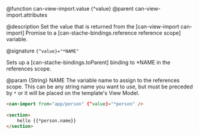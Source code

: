 @function can-view-import.value {^value}
@parent can-view-import.attributes

@description Set the value that is returned from the [can-view-import can-import] Promise to a [can-stache-bindings.reference reference scope] variable.

@signature `{^value}="*NAME"`

Sets up a [can-stache-bindings.toParent] binding to \*NAME in the references scope.

@param {String} NAME The variable name to assign to the references scope. This can be any string name you want to use, but must be preceded by `*` or it will be placed on the template's View Model.

```html
<can-import from="app/person" {^value}="*person" />
	
<section>
	hello {{*person.name}}
</section>
```
